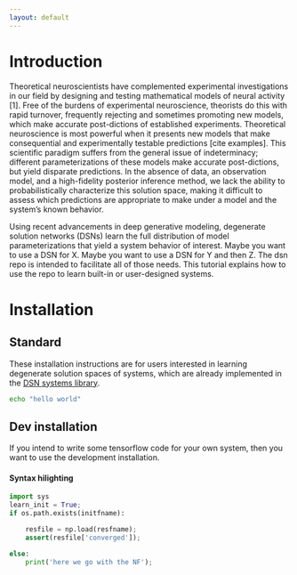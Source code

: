 ```yaml
---
layout: default
---
```

# Introduction #
Theoretical neuroscientists have complemented experimental investigations in our field by designing and testing mathematical models of neural activity [1]. Free of the burdens of experimental neuroscience, theorists do this with rapid turnover, frequently rejecting and sometimes promoting new models, which make accurate post-dictions of established experiments.  Theoretical neuroscience is most powerful when it presents new models that make consequential and experimentally testable predictions [cite examples].  This scientific paradigm suffers from the general issue of indeterminacy; different parameterizations of these models make accurate post-dictions, but yield disparate predictions.  In the absence of data, an observation model, and a high-fidelity posterior inference method, we lack the ability to probabilistically characterize this solution space, making it difficult to assess which predictions are appropriate to make under a model and the system’s known behavior.  

Using recent advancements in deep generative modeling, degenerate solution networks (DSNs) learn the full distribution of model parameterizations that yield a system behavior of interest. Maybe you want to use a DSN for X.  Maybe you want to use a DSN for Y and then Z.  The dsn repo is intended to facilitate all of those needs.  This tutorial explains how to use the repo to learn built-in or user-designed systems.

# Installation #
## Standard ##
These installation instructions are for users interested in learning degenerate solution spaces of systems, which are already implemented in the [DSN systems library](/systems/).
```bash
echo "hello world"
```

## Dev installation ##
If you intend to write some tensorflow code for your own system, then you want to use the development installation.  
#### Syntax hilighting ####
```python
import sys
learn_init = True;
if os.path.exists(initfname):

    resfile = np.load(resfname);
    assert(resfile['converged']);

else:
    print('here we go with the NF');
```